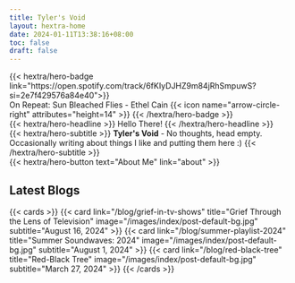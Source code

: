 ```yaml
---
title: Tyler's Void
layout: hextra-home
date: 2024-01-11T13:38:16+08:00
toc: false
draft: false
---
```


<div class="hx-mb-6">
{{< hextra/hero-badge link="https://open.spotify.com/track/6fKIyDJHZ9m84jRhSmpuwS?si=2e7f429576a84e40">}}
  <div class="hx-w-2 hx-h-2 hx-rounded-full hx-bg-primary-400"></div>
  On Repeat: Sun Bleached Flies - Ethel Cain
  {{< icon name="arrow-circle-right" attributes="height=14" >}}
{{< /hextra/hero-badge >}}
</div>


<div class="hx-mb-6">
{{< hextra/hero-headline >}}
    Hello There!
{{< /hextra/hero-headline >}}
</div>

<div class="hx-mb-6">
{{< hextra/hero-subtitle >}}
  <b>Tyler's Void</b> - No thoughts, head empty.&nbsp;<br class="sm:block hidden" />
  Occasionally writing about things I like and putting them here :)
  {{< /hextra/hero-subtitle >}}
</div>

<div class="hx-mb-6">
{{< hextra/hero-button text="About Me" link="about" >}}
</div>

<div class="hx-mb-6">

## Latest Blogs

{{< cards >}}
    {{< card link="/blog/grief-in-tv-shows" title="Grief Through the Lens of Television" image="/images/index/post-default-bg.jpg" subtitle="August 16, 2024" >}}
    {{< card link="/blog/summer-playlist-2024" title="Summer Soundwaves: 2024" image="/images/index/post-default-bg.jpg" subtitle="August 1, 2024" >}}
    {{< card link="/blog/red-black-tree" title="Red-Black Tree" image="/images/index/post-default-bg.jpg" subtitle="March 27, 2024" >}}
{{< /cards >}}
</div>

<div class="hx-mb-6">

<!-- ## Latest on Swiftology -->
<!---->
<!-- {{< callout type="info" >}} -->
<!--   Coming soon! -->
<!-- {{< /callout >}} -->
<!---->
</div>

